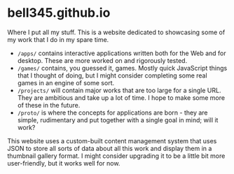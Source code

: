 bell345.github.io
=================

Where I put all my stuff. This is a website dedicated to showcasing some of my work that I do in my spare time.

* `/apps/` contains interactive applications written both for the Web and for desktop. These are more worked on 
and rigorously tested.
* `/games/` contains, you guessed it, games. Mostly quick JavaScript things that I thought of doing, but I might 
consider completing some real games in an engine of some sort.
* `/projects/` will contain major works that are too large for a single URL. They are ambitious and take up a lot 
of time. I hope to make some more of these in the future.
* `/proto/` is where the concepts for applications are born - they are simple, rudimentary and put together with a
single goal in mind; will it work?

This website uses a custom-built content management system that uses JSON to store all sorts of data about all this
work and display them in a thumbnail gallery format. I might consider upgrading it to be a little bit more user-friendly,
but it works well for now.
